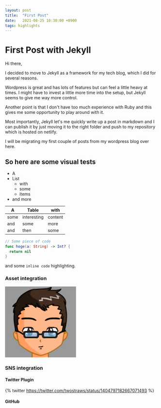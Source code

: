 ```yaml
---
layout: post
title:  "First Post"
date:   2021-08-25 10:30:00 +0900
tags: highlights
---
```


# First Post with Jekyll

Hi there,  

I decided to move to Jekyll as a framework for my tech blog, which I did for several reasons.

Wordpress is great and has lots of features but can feel a little heavy at times. I might have to invest a little more time into the setup, but Jekyll seems to give me way more control.

Another point is that I don't have too much experience with Ruby and this gives me some opportunity to play around with it.

Most importantly, Jekyll let's me quickly write up a post in markdown and I can publish it by just moving it to the right folder and push to my repository which is hosted on netlify.

I will be migrating my first couple of posts from my wordpress blog over here.

## So here are some visual tests

- A 
- List 
  - with
  - some
  - items
- and more

| A    | Table       | with    |
| ---- | ----------- | ------- |
| some | interesting | content |
| and  | some        | more    |
| and  | then        | some    |


```swift
// Some piece of code
func hoge(a: String) -> Int? {
  return nil
}
```

and some `inline code` highlighting.

### Asset integration

![imae](/assets/img/avatar.png)

### SNS integration

#### Twitter Plugin

{% twitter https://twitter.com/twostraws/status/1404797182667071493 %}

#### GitHub


